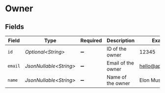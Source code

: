 # Owner


## Fields

| Field                   | Type                    | Required                | Description             | Example                 |
| ----------------------- | ----------------------- | ----------------------- | ----------------------- | ----------------------- |
| `id`                    | *Optional\<String>*     | :heavy_minus_sign:      | ID of the owner         | 12345                   |
| `email`                 | *JsonNullable\<String>* | :heavy_minus_sign:      | Email of the owner      | hello@apideck.com       |
| `name`                  | *JsonNullable\<String>* | :heavy_minus_sign:      | Name of the owner       | Elon Musk               |